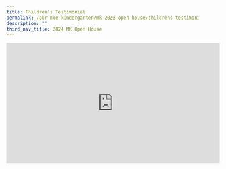```yaml
---
title: Children's Testimonial
permalink: /our-moe-kindergarten/mk-2023-open-house/childrens-testimonial/
description: ""
third_nav_title: 2024 MK Open House
---
```

<iframe width="560" height="315" src="https://www.youtube.com/embed/LE5SRIK8V1U" title="MK@PG Open House Children's Testimonials" frameborder="0" allow="accelerometer; autoplay; clipboard-write; encrypted-media; gyroscope; picture-in-picture; web-share" allowfullscreen=""></iframe>
